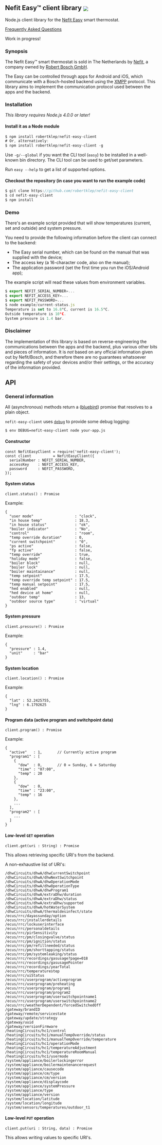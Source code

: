 ## Nefit Easy™ client library <a href="https://www.paypal.com/cgi-bin/webscr?cmd=_s-xclick&hosted_button_id=9ZUNREGDSZ45L"><img style="vertical-align:middle" src="https://www.paypalobjects.com/en_GB/i/btn/btn_donate_SM.gif"></a>

Node.js client library for the [Nefit Easy](http://www.nefit.nl/consument/service/easy/easy) smart thermostat.

[Frequently Asked Questions](https://github.com/robertklep/nefit-easy-client/wiki)

Work in progress!

### Synopsis

The Nefit Easy™ smart thermostat is sold in The Netherlands by [Nefit](http://www.welkombijnefit.nl/nl), a company owned by [Robert Bosch GmbH](http://www.bosch.com/).

The Easy can be controlled through apps for Android and iOS, which communicate with a Bosch-hosted backend using the [XMPP](https://en.wikipedia.org/wiki/XMPP) protocol. This library aims to implement the communication protocol used between the apps and the backend.

### Installation

_This library requires Node.js 4.0.0 or later!_

#### Install it as a Node module

``` javascript
$ npm install robertklep/nefit-easy-client
# Or, alternatively:
$ npm install robertklep/nefit-easy-client -g
```

Use `-g/--global` if you want the CLI tool (`easy`) to be installed in a well-known bin directory. The CLI tool can be used to get/set parameters.

Run `easy --help` to get a list of supported options.

#### Checkout the repository (in case you want to run the example code)

``` javascript
$ git clone https://github.com/robertklep/nefit-easy-client
$ cd nefit-easy-client
$ npm install
```

### Demo

There's an example script provided that will show temperatures (current, set and outside) and system pressure.

You need to provide the following information before the client can connect to the backend:

* The Easy serial number, which can be found on the manual that was supplied with the device;
* The access key (a 16-character code, also on the manual);
* The application password (set the first time you run the iOS/Android app);

The example script will read these values from environment variables.

``` javascript
$ export NEFIT_SERIAL_NUMBER=...
$ export NEFIT_ACCESS_KEY=...
$ export NEFIT_PASSWORD=...
$ node example/current-status.js
Temperature is set to 16.8°C, current is 16.5°C.
Outside temperature is 10°C.
System pressure is 1.4 bar.
```

### Disclaimer

The implementation of this library is based on reverse-engineering the communications between the apps and the backend, plus various other bits and pieces of information. It is _not_ based on any official information given out by Nefit/Bosch, and therefore there are no guarantees whatsoever regarding the safety of your devices and/or their settings, or the accuracy of the information provided.

## API

### General information

All (asynchronous) methods return a ([bluebird](http://bluebirdjs.com/)) promise that resolves to a plain object.

`nefit-easy-client` uses [`debug`](https://github.com/visionmedia/debug) to provide some debug logging:

```
$ env DEBUG=nefit-easy-client node your-app.js
```

#### Constructor

```
const NefitEasyClient = require('nefit-easy-client');
const client          = NefitEasyClient({
  serialNumber : NEFIT_SERIAL_NUMBER,
  accessKey    : NEFIT_ACCESS_KEY,
  password     : NEFIT_PASSWORD,
});
```

#### System status

`client.status() : Promise`

Example:
```
{
  "user mode"                   : "clock",
  "in house temp"               : 18.3,
  "in house status"             : "ok",
  "boiler indicator"            : "No",
  "control"                     : "room",
  "temp override duration"      : 0,
  "current switchpoint"         : "0",
  "ps active"                   : false,
  "fp active"                   : false,
  "temp override"               : true,
  "holiday mode"                : false,
  "boiler block"                : null,
  "boiler lock"                 : null,
  "boiler maintainance"         : null,
  "temp setpoint"               : 17.5,
  "temp override temp setpoint" : 17.5,
  "temp manual setpoint"        : 17.5,
  "hed enabled"                 : null,
  "hed device at home"          : null,
  "outdoor temp"                : 13,
  "outdoor source type"         : "virtual"
}
```

#### System pressure

`client.pressure() : Promise`

Example:
```
{
  "pressure" : 1.4,
  "unit"     : "bar"
}
```

#### System location

`client.location() : Promise`

Example:
```
{
  "lat" : 52.2425755,
  "lng" : 6.1792625
}
```

#### Program data (active program and switchpoint data)

`client.program() : Promise`

Example:
```
{
  "active"   : 1,       // Currently active program
  "program1" : [
    {
      "dow"  : 0,       // 0 = Sunday, 6 = Saturday
      "time" : "07:00",
      "temp" : 20
    },
    {
      "dow"  : 0,
      "time" : "23:00",
      "temp" : 16
    },
    ...
  ],
  "program2" : [
    ...
  ]
}
```

#### Low-level `GET` operation

`client.get(uri : String) : Promise`

This allows retrieving specific URI's from the backend.

A non-exhaustive list of URI's:

```
/dhwCircuits/dhwA/dhwCurrentSwitchpoint
/dhwCircuits/dhwA/dhwNextSwitchpoint
/dhwCircuits/dhwA/dhwOperationMode
/dhwCircuits/dhwA/dhwOperationType
/dhwCircuits/dhwA/dhwProgram1
/dhwCircuits/dhwA/extraDhw/duration
/dhwCircuits/dhwA/extraDhw/status
/dhwCircuits/dhwA/extraDhw/supported
/dhwCircuits/dhwA/hotWaterSystem
/dhwCircuits/dhwA/thermaldesinfect/state
/ecus/rrc/dayassunday/option
/ecus/rrc/installerdetails
/ecus/rrc/lockuserinterface
/ecus/rrc/personaldetails
/ecus/rrc/pirSensitivity
/ecus/rrc/pm/closingvalve/status
/ecus/rrc/pm/ignition/status
/ecus/rrc/pm/refillneeded/status
/ecus/rrc/pm/shorttapping/status
/ecus/rrc/pm/systemleaking/status
/ecus/rrc/recordings/gasusage?page=018
/ecus/rrc/recordings/gasusagePointer
/ecus/rrc/recordings/yearTotal
/ecus/rrc/temperaturestep
/ecus/rrc/uiStatus
/ecus/rrc/userprogram/activeprogram
/ecus/rrc/userprogram/preheating
/ecus/rrc/userprogram/program1
/ecus/rrc/userprogram/program2
/ecus/rrc/userprogram/userswitchpointname1
/ecus/rrc/userprogram/userswitchpointname2
/ecus/rrc/weatherDependent/forcedSwitchedOff
/gateway/brandID
/gateway/remote/servicestate
/gateway/update/strategy
/gateway/uuid
/gateway/versionFirmware
/heatingCircuits/hc1/control
/heatingCircuits/hc1/manualTempOverride/status
/heatingCircuits/hc1/manualTempOverride/temperature
/heatingCircuits/hc1/operationMode
/heatingCircuits/hc1/temperatureAdjustment
/heatingCircuits/hc1/temperatureRoomManual
/heatingCircuits/hc1/usermode
/system/appliance/boilerlockingerror
/system/appliance/boilermaintenancerequest
/system/appliance/causecode
/system/appliance/cm/type
/system/appliance/cm/version
/system/appliance/displaycode
/system/appliance/systemPressure
/system/appliance/type
/system/appliance/version
/system/location/latitude
/system/location/longitude
/system/sensors/temperatures/outdoor_t1
```

#### Low-level `PUT` operation

`client.put(uri : String, data) : Promise`

This allows writing values to specific URI's.

